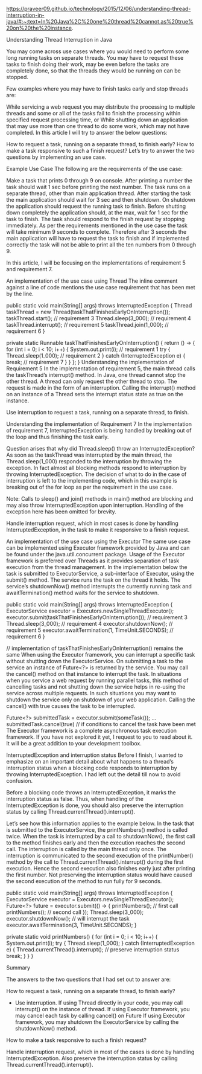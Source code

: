 https://praveer09.github.io/technology/2015/12/06/understanding-thread-interruption-in-java/#:~:text=In%20Java%2C%20one%20thread%20cannot,as%20true%20on%20the%20instance.

Understanding Thread Interruption in Java


You may come across use cases where you would need to perform some long running tasks on separate threads. You may have to request these tasks to finish doing their work, may be even before the tasks are completely done, so that the threads they would be running on can be stopped.

Few examples where you may have to finish tasks early and stop threads are:

While servicing a web request you may distribute the processing to multiple threads and some or all of the tasks fail to finish the processing within specified request processing time, or
While shutting down an application that may use more than one thread to do some work, which may not have completed.
In this article I will try to answer the below questions:

How to request a task, running on a separate thread, to finish early?
How to make a task responsive to such a finish request?
Let’s try to answer the two questions by implementing an use case.

Example Use Case
The following are the requirements of the use case:

Make a task that prints 0 through 9 on console.
After printing a number the task should wait 1 sec before printing the next number.
The task runs on a separate thread, other than main application thread.
After starting the task the main application should wait for 3 sec and then shutdown.
On shutdown the application should request the running task to finish.
Before shutting down completely the application should, at the max, wait for 1 sec for the task to finish.
The task should respond to the finish request by stopping immediately.
As per the requirements mentioned in the use case the task will take minimum 9 seconds to complete. Therefore after 3 seconds the main application will have to request the task to finish and if implemented correctly the task will not be able to print all the ten numbers from 0 through 9.

In this article, I will be focusing on the implementations of requirement 5 and requirement 7.

An implementation of the use case using Thread
The inline comment against a line of code mentions the use case requirement that has been met by the line.

public static void main(String[] args) throws InterruptedException {
    Thread taskThread = new Thread(taskThatFinishesEarlyOnInterruption());
    taskThread.start();      // requirement 3
    Thread.sleep(3_000);     // requirement 4
    taskThread.interrupt();  // requirement 5
    taskThread.join(1_000);  // requirement 6
}

private static Runnable taskThatFinishesEarlyOnInterruption() {
    return () -> {
        for (int i = 0; i < 10; i++) {
            System.out.print(i);      // requirement 1
            try {
                Thread.sleep(1_000);  // requirement 2
            } catch (InterruptedException e) {
                break;                // requirement 7
            }
        }
    };
}
Understanding the implementation of Requirement 5
In the implementation of requirement 5, the main thread calls the taskThread’s interrupt() method. In Java, one thread cannot stop the other thread. A thread can only request the other thread to stop. The request is made in the form of an interruption. Calling the interrupt() method on an instance of a Thread sets the interrupt status state as true on the instance.

Use interruption to request a task, running on a separate thread, to finish.

Understanding the implementation of Requirement 7
In the implementation of requirement 7, InterruptedException is being handled by breaking out of the loop and thus finishing the task early.

Question arises that why did Thread.sleep() throw an InterruptedException? As soon as the taskThread was interrupted by the main thread, the Thread.sleep(1_000) responded to the interruption by throwing the exception. In fact almost all blocking methods respond to interruption by throwing InterruptedException. The decision of what to do in the case of interruption is left to the implementing code, which in this example is breaking out of the for loop as per the requirement in the use case.

Note: Calls to sleep() and join() methods in main() method are blocking and may also throw InterruptedException upon interruption. Handling of the exception here has been omitted for brevity.

Handle interruption request, which in most cases is done by handling InterruptedException, in the task to make it responsive to a finish request.

An implementation of the use case using the Executor
The same use case can be implemented using Executor framework provided by Java and can be found under the java.util.concurrent package. Usage of the Executor framework is preferred over Threads as it provides separation of task execution from the thread management. In the implementation below the task is submitted to ExecutorService, a sub-interface of Executor, using the submit() method. The service runs the task on the thread it holds. The service’s shutdownNow() method interrupts the currently running task and awaitTermination() method waits for the service to shutdown.

public static void main(String[] args) throws InterruptedException {
    ExecutorService executor = Executors.newSingleThreadExecutor();
    executor.submit(taskThatFinishesEarlyOnInterruption());  // requirement 3
    Thread.sleep(3_000);                                     // requirement 4
    executor.shutdownNow();                                  // requirement 5
    executor.awaitTermination(1, TimeUnit.SECONDS);          // requirement 6
}

// implementation of taskThatFinishesEarlyOnInterruption() remains the same
When using the Executor framework, you can interrupt a specific task without shutting down the ExecutorService. On submitting a task to the service an instance of Future<?> is returned by the service. You may call the cancel() method on that instance to interrupt the task. In situations when you service a web request by running parallel tasks, this method of cancelling tasks and not shutting down the service helps in re-using the service across multiple requests. In such situations you may want to shutdown the service only on shutdown of your web application. Calling the cancel() with true causes the task to be interrupted.

Future<?> submittedTask = executor.submit(someTask());
...
submittedTask.cancel(true) // if conditions to cancel the task have been met
The Executor framework is a complete asynchronous task execution framework. If you have not explored it yet, I request to you to read about it. It will be a great addition to your development toolbox.

InterruptedException and interruption status
Before I finish, I wanted to emphasize on an important detail about what happens to a thread’s interruption status when a blocking code responds to interruption by throwing InterruptedException. I had left out the detail till now to avoid confusion.

Before a blocking code throws an InterruptedException, it marks the interruption status as false. Thus, when handling of the InterruptedException is done, you should also preserve the interruption status by calling Thread.currentThread().interrupt().

Let’s see how this information applies to the example below. In the task that is submitted to the ExecutorService, the printNumbers() method is called twice. When the task is interrupted by a call to shutdownNow(), the first call to the method finishes early and then the execution reaches the second call. The interruption is called by the main thread only once. The interruption is communicated to the second execution of the printNumber() method by the call to Thread.currentThread().interrupt() during the first execution. Hence the second execution also finishes early just after printing the first number. Not preserving the interruption status would have caused the second execution of the method to run fully for 9 seconds.

public static void main(String[] args) throws InterruptedException {
    ExecutorService executor = Executors.newSingleThreadExecutor();
    Future<?> future = executor.submit(() -> {
        printNumbers(); // first call
        printNumbers(); // second call
    });
    Thread.sleep(3_000);                                     
    executor.shutdownNow();  // will interrupt the task
    executor.awaitTermination(3, TimeUnit.SECONDS);
}

private static void printNumbers() {
    for (int i = 0; i < 10; i++) {
        System.out.print(i);
        try {
            Thread.sleep(1_000);
        } catch (InterruptedException e) {
            Thread.currentThread().interrupt(); // preserve interruption status
            break;
        }
    }
}


Summary

The answers to the two questions that I had set out to answer are:

How to request a task, running on a separate thread, to finish early? 
- Use interruption.
If using Thread directly in your code, you may call interrupt() on the instance of thread.
If using Executor framework, you may cancel each task by calling cancel() on Future
If using Executor framework, you may shutdown the ExecutorService by calling the shutdownNow() method.

How to make a task responsive to such a finish request? 

Handle interruption request, which in most of the cases is done by handling InterruptedException. Also preserve the interruption status by calling Thread.currentThread().interrupt().
